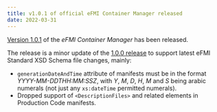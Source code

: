 ```yaml
---
title: v1.0.1 of official eFMI Container Manager released
date: 2022-03-31
---
```


[Version 1.0.1](https://github.com/modelica/efmi-containermanager/releases/tag/v1.0.1) of the _eFMI Container Manager_ has been released.

The release is a minor update of the [1.0.0 release](https://github.com/modelica/efmi-containermanager/releases/tag/v1.0.0) to support latest eFMI Standard XSD Schema file changes, mainly:
 * `generationDateAndTime` attribute of manifests must be in the format _YYYY-MM-DDTHH:MM:SSZ_, with _Y_, _M_, _D_, _H_, _M_ and _S_ being arabic numerals (not just any `xs:dateTime` permitted numerals).
 * Dropped support of `<DescriptionFiles>` and related elements in Production Code manifests.